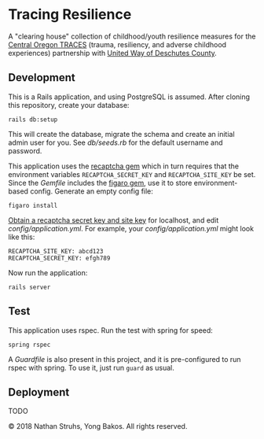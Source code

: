 # Tracing Resilience

A "clearing house" collection of childhood/youth resilience measures for the
[Central Oregon TRACES](http://tracesco.org/)
(trauma, resiliency, and adverse childhood experiences) partnership with
[United Way of Deschutes County](http://www.deschutesunitedway.org).

## Development

This is a Rails application, and using PostgreSQL is assumed. After cloning this
repository, create your database:

`rails db:setup`

This will create the database, migrate the schema and create an initial admin
user for you. See _db/seeds.rb_ for the default username and password.

This application uses the [recaptcha gem](https://github.com/ambethia/recaptcha)
which in turn requires that the environment variables `RECAPTCHA_SECRET_KEY` and
`RECAPTCHA_SITE_KEY` be set. Since the _Gemfile_ includes the
[figaro gem](https://github.com/laserlemon/figaro), use it to store environment-
based config. Generate an empty config file:

`figaro install`

[Obtain a recaptcha secret key and site key](https://www.google.com/recaptcha)
for localhost, and edit _config/application.yml_. For example, your
_config/application.yml_ might look like this:

```
RECAPTCHA_SITE_KEY: abcd123
RECAPTCHA_SECRET_KEY: efgh789
```

 Now run the application:

`rails server`

## Test

This application uses rspec. Run the test with spring for speed:

`spring rspec`

A _Guardfile_ is also present in this project, and it is pre-configured to
run rspec with spring. To use it, just run `guard` as usual.

## Deployment

TODO

&copy; 2018 Nathan Struhs, Yong Bakos. All rights reserved.
